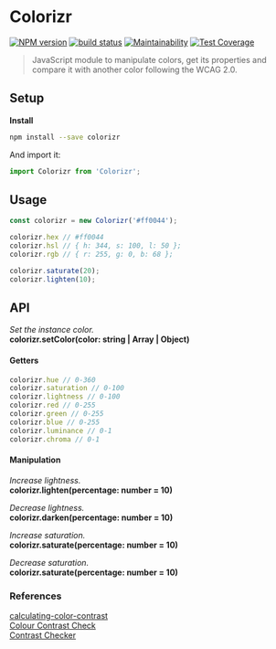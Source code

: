Colorizr
===

[![NPM version](https://badge.fury.io/js/colorizr.svg)](https://www.npmjs.com/package/colorizr)
[![build status](https://travis-ci.org/gilbarbara/colorizr.svg)](https://travis-ci.org/gilbarbara/colorizr) 
[![Maintainability](https://api.codeclimate.com/v1/badges/6d686ce2a9f2a1a47d98/maintainability)](https://codeclimate.com/github/gilbarbara/colorizr/maintainability) 
[![Test Coverage](https://api.codeclimate.com/v1/badges/6d686ce2a9f2a1a47d98/test_coverage)](https://codeclimate.com/github/gilbarbara/colorizr/test_coverage)

> JavaScript module to manipulate colors, get its properties and compare it with another color following the WCAG 2.0.

## Setup

**Install**

```bash
npm install --save colorizr
```

And import it:

```javascript
import Colorizr from 'Colorizr';
```

## Usage

```javascript
const colorizr = new Colorizr('#ff0044');

colorizr.hex // #ff0044
colorizr.hsl // { h: 344, s: 100, l: 50 };
colorizr.rgb // { r: 255, g: 0, b: 68 };

colorizr.saturate(20);
colorizr.lighten(10);
```

## API

*Set the instance color.*  
**colorizr.setColor(color: string | Array<number> | Object)**

#### Getters

```js
colorizr.hue // 0-360
colorizr.saturation // 0-100
colorizr.lightness // 0-100
colorizr.red // 0-255
colorizr.green // 0-255
colorizr.blue // 0-255
colorizr.luminance // 0-1
colorizr.chroma // 0-1
```


#### Manipulation

*Increase lightness.*  
**colorizr.lighten(percentage: number = 10)**

*Decrease lightness.*  
**colorizr.darken(percentage: number = 10)**

*Increase saturation.*  
**colorizr.saturate(percentage: number = 10)**

*Decrease saturation.*  
**colorizr.saturate(percentage: number = 10)**





### References
[calculating-color-contrast](https://24ways.org/2010/calculating-color-contrast/)  
[Colour Contrast Check](https://snook.ca/technical/colour_contrast/colour.html)    
[Contrast Checker](https://webaim.org/resources/contrastchecker/)  
